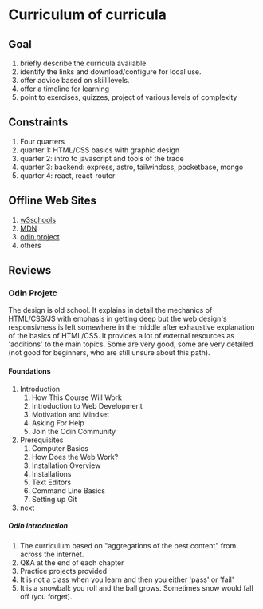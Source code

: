 # Curriculum of curricula

## Goal
1. briefly describe the curricula available
1. identify the links and download/configure for local use.
1. offer advice based on skill levels.
1. offer a timeline for learning
1. point to exercises, quizzes, project of various levels of complexity


## Constraints
1. Four quarters
1. quarter 1: HTML/CSS basics with graphic design
1. quarter 2: intro to javascript and tools of the trade
1. quarter 3: backend: express, astro, tailwindcss, pocketbase, mongo
1. quarter 4: react, react-router

## Offline Web Sites
1. [w3schools](https://www.w3schools.com)
1. [MDN](https://developer.mozilla.com)
1. [odin project](https://odin-project.com)
1. others

## Reviews

### Odin Projetc
The design is old school. It explains in detail the mechanics of HTML/CSS/JS with emphasis in getting deep but the web design's responsivness is left somewhere in the middle after exhaustive explanation of the basics of HTML/CSS. It provides a lot of external resources as 'additions' to the main topics. Some are very good, some are very detailed (not good for beginners, who are still unsure about this path).

#### Foundations
1. Introduction
    1. How This Course Will Work
    1. Introduction to Web Development
    1. Motivation and Mindset
    1. Asking For Help
    1. Join the Odin Community
1. Prerequisites
    1. Computer Basics
    1. How Does the Web Work?
    1. Installation Overview
    1. Installations
    1. Text Editors
    1. Command Line Basics
    1. Setting up Git
1. next

##### Odin Introduction
1. The curriculum based on "aggregations of the best content" from across the internet.
1. Q&A at the end of each chapter
1. Practice projects provided
1. It is not a class when you learn and then you either 'pass' or 'fail'
1. It is a snowball: you roll and the ball grows. Sometimes snow would fall off (you forget). 